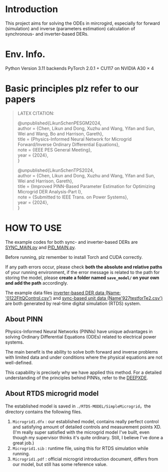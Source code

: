 # Introduction
This project aims for solving the ODEs in mircrogird, especially for forward (simulation) and inverse (parameters estimation) calculation of synchronous- and inverter-based DERs.

# Env. Info.
Python Version 3.11 backends PyTorch 2.0.1 + CU117 on NVIDIA A30 × 4

# Basic principles plz refer to our papers

>LATEX CITATION:
>
>@unpublished{LikunSchenPESGM2024,  
  author = {Chen, Likun and Dong, Xuzhu and Wang, Yifan and Sun, Wei and Wang, Bo and Harrison, Gareth},  
  title  = {Physics-Informed Neural Network for Microgrid Forward/Inverse Ordinary Differential Equations},  
  note   = {IEEE PES General Meeting},  
  year   = {2024},  
>}
>
>@unpublished{LikunSchenTPS2024,  
  author = {Chen, Likun and Dong, Xuzhu and Wang, Yifan and Sun, Wei and Harrison, Gareth},  
  title  = {Improved PINN-Based Parameter Estimation for Optimizing Microgrid DER Analysis-Part I},  
  note   = {Submitted to IEEE Trans. on Power Systems},  
  year   = {2024},  
>}
  
# HOW TO USE
The example codes for both sync- and inverter-based DERs are [SYNC_MAIN.py](./PINN-for-Synchronous/SYNC_MAIN.py) and [PID_MAIN.py](./PINN-for-inverter-control-loop/PID_MAIN.py).

Before running, plz remember to install Torch and CUDA correctly.

If any path errors occur, please check **both the absolute and relative paths** of your running environment, if the error message is related to the path for storing the model, please **create a folder named `save_model/` on your own and add the path** accordingly.

The example data files [inverter-based DER data (Name: '0122FltQControl.csv')](./data/inverter-control-loop/0122FltQControl.csv) and [sync-based unit data (Name'927testforTe2.csv')](./data/synchronous-machine/927testforTe2.csv) are both generated by real-time digital simulation (RTDS) system.

## About PINN
Physics-Informed Neural Networks (PINNs) have unique advantages in solving Ordinary Differential Equations (ODEs) related to electrical power systems.

The main benefit is the ability to solve both forward and inverse problems with limited data and under conditions where the physical equations are not well-defined.

This capability is precisely why we have applied this method. For a detailed understanding of the principles behind PINNs, refer to the [DEEPXDE](https://deepxde.readthedocs.io/en/latest/index.html).


## About RTDS microgrid model
The established model is saved in `./RTDS-MODEL/SimpleMicrogrid`，the directory contains the following files.
1. `Microgrid1.dfx` : our established model, contains really perfect control and satisfying amount of detailed controls and measurement points XD. (I'm really super satisfied with the microgrid model I've built, even though my supervisor thinks it's quite ordinary. Still, I believe I've done a great job.)
2. `Microgrid1.sib` : runtime file, using this for RTDS simulation while running.
3. `Microgrid1.pdf` : official microgrid introduction document, differs from our model, but still has some reference value.
